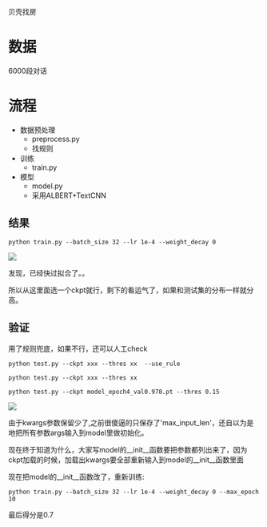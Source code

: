 贝壳找房

# 数据

6000段对话

# 流程

- 数据预处理
  - preprocess.py
  - 找规则
- 训练
  - train.py
- 模型
  - model.py
  - 采用ALBERT+TextCNN

## 结果

```
python train.py --batch_size 32 --lr 1e-4 --weight_decay 0
```

![](/home/tsq/Downloads/小学生/my_beike/深度截图_选择区域_20201022160527.png)

发现，已经快过拟合了。。

所以从这里面选一个ckpt就行，剩下的看运气了，如果和测试集的分布一样就分高。

## 验证

用了规则兜底，如果不行，还可以人工check 

```
python test.py --ckpt xxx --thres xx  --use_rule
```

```
python test.py --ckpt xxx --thres xx
```



```
python test.py --ckpt model_epoch4_val0.978.pt --thres 0.15
```

![](/home/tsq/Downloads/小学生/my_beike/错误/kwargs.png)

由于kwargs参数保留少了,之前很傻逼的只保存了'max_input_len'，还自以为是地把所有参数args输入到model里做初始化。

现在终于知道为什么，大家写model的__init__函数要把参数都列出来了，因为ckpt加载的时候，加载出kwargs要全部重新输入到model的__init__函数里面

现在把model的__init__函数改了，重新训练:

```
python train.py --batch_size 32 --lr 1e-4 --weight_decay 0 --max_epoch 10
```



最后得分是0.7

